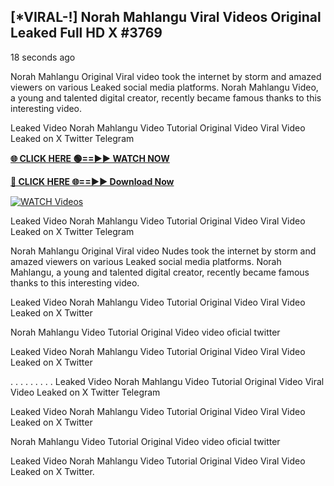 ## [*VIRAL-!] Norah Mahlangu Viral Videos Original Leaked Full HD X #3769

18 seconds ago

Norah Mahlangu Original Viral video took the internet by storm and amazed viewers on various Leaked social media platforms. Norah Mahlangu Video, a young and talented digital creator, recently became famous thanks to this interesting video.

Leaked Video Norah Mahlangu Video Tutorial Original Video Viral Video Leaked on X Twitter Telegram

**[🌐 CLICK HERE 🟢==►► WATCH NOW](https://xtreamnow.com/viral-videos/)**

**[🔴 CLICK HERE 🌐==►► Download Now](https://xtreamnow.com/viral-videos/)**

[![WATCH Videos](https://i.imgur.com/dJHk4Zq.gif)](https://xtreamnow.com/viral-videos/)

Leaked Video Norah Mahlangu Video Tutorial Original Video Viral Video Leaked on X Twitter Telegram

Norah Mahlangu Original Viral video Nudes took the internet by storm and amazed viewers on various Leaked social media platforms. Norah Mahlangu, a young and talented digital creator, recently became famous thanks to this interesting video.

Leaked Video Norah Mahlangu Video Tutorial Original Video Viral Video Leaked on X Twitter

Norah Mahlangu Video Tutorial Original Video video oficial twitter

Leaked Video Norah Mahlangu Video Tutorial Original Video Viral Video Leaked on X Twitter

. . . . . . . . . Leaked Video Norah Mahlangu Video Tutorial Original Video Viral Video Leaked on X Twitter Telegram

Leaked Video Norah Mahlangu Video Tutorial Original Video Viral Video Leaked on X Twitter

Norah Mahlangu Video Tutorial Original Video video oficial twitter

Leaked Video Norah Mahlangu Video Tutorial Original Video Viral Video Leaked on X Twitter.

